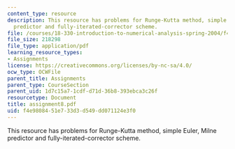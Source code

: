 ```yaml
---
content_type: resource
description: This resource has problems for Runge-Kutta method, simple Euler, Milne
  predictor and fully-iterated-corrector scheme.
file: /courses/18-330-introduction-to-numerical-analysis-spring-2004/f4e9808451e733d3d549dd071124e3f0_assignment8.pdf
file_size: 218298
file_type: application/pdf
learning_resource_types:
- Assignments
license: https://creativecommons.org/licenses/by-nc-sa/4.0/
ocw_type: OCWFile
parent_title: Assignments
parent_type: CourseSection
parent_uid: 1d7c15a7-1cdf-d71d-36b8-393ebca3c26f
resourcetype: Document
title: assignment8.pdf
uid: f4e98084-51e7-33d3-d549-dd071124e3f0
---
```

This resource has problems for Runge-Kutta method, simple Euler, Milne predictor and fully-iterated-corrector scheme.